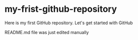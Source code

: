 # my-frist-github-repository
Here is my first GitHub repository. Let's get started with GitHub

README.md file was just edited manually
